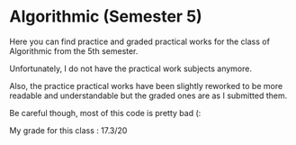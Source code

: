 # Algorithmic (Semester 5)

Here you can find practice and graded practical works for the class of Algorithmic from the 5th semester.

Unfortunately, I do not have the practical work subjects anymore.

Also, the practice practical works have been slightly reworked to be more readable and understandable but the graded ones are as I submitted them.

Be careful though, most of this code is pretty bad (:

My grade for this class : 17.3/20